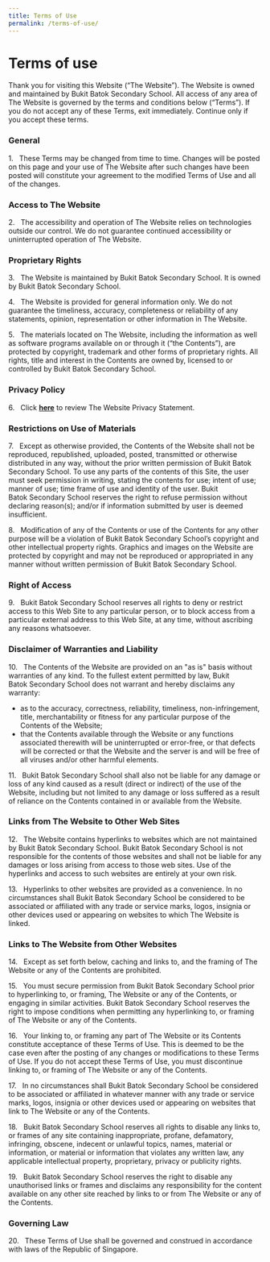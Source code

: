 ```yaml
---
title: Terms of Use
permalink: /terms-of-use/
---
```

Terms of use
============

Thank you for visiting this Website (“The Website”). The Website is owned and maintained by Bukit Batok Secondary School. All access of any area of The Website is governed by the terms and conditions below (“Terms”). If you do not accept any of these Terms, exit immediately. Continue only if you accept these terms.

  

### General

1.   These Terms may be changed from time to time. Changes will be posted on this page and your use of The Website after such changes have been posted will constitute your agreement to the modified Terms of Use and all of the changes.

  

### Access to The Website

2.   The accessibility and operation of The Website relies on technologies outside our control. We do not guarantee continued accessibility or uninterrupted operation of The Website.

  

### Proprietary Rights

3.   The Website is maintained by Bukit Batok Secondary School. It is owned by Bukit Batok Secondary School.

4.   The Website is provided for general information only. We do not guarantee the timeliness, accuracy, completeness or reliability of any statements, opinion, representation or other information in The Website.

5.   The materials located on The Website, including the information as well as software programs available on or through it (“the Contents”), are protected by copyright, trademark and other forms of proprietary rights. All rights, title and interest in the Contents are owned by, licensed to or controlled by Bukit Batok Secondary School.

  

### Privacy Policy

6.   Click <a href="/privacy/" target="_blank"><b>here</b></a> to review The Website Privacy Statement.

  

### Restrictions on Use of Materials

7.   Except as otherwise provided, the Contents of the Website shall not be reproduced, republished, uploaded, posted, transmitted or otherwise distributed in any way, without the prior written permission of Bukit Batok Secondary School. To use any parts of the contents of this Site, the user must seek permission in writing, stating the contents for use; intent of use; manner of use; time frame of use and identity of the user. Bukit Batok Secondary School reserves the right to refuse permission without declaring reason(s); and/or if information submitted by user is deemed insufficient.

8.   Modification of any of the Contents or use of the Contents for any other purpose will be a violation of Bukit Batok Secondary School’s copyright and other intellectual property rights. Graphics and images on the Website are protected by copyright and may not be reproduced or appropriated in any manner without written permission of Bukit Batok Secondary School.

  

### Right of Access

9.   Bukit Batok Secondary School reserves all rights to deny or restrict access to this Web Site to any particular person, or to block access from a particular external address to this Web Site, at any time, without ascribing any reasons whatsoever.

  

### Disclaimer of Warranties and Liability

10.   The Contents of the Website are provided on an "as is" basis without warranties of any kind. To the fullest extent permitted by law, Bukit Batok Secondary School does not warrant and hereby disclaims any warranty: 

*   as to the accuracy, correctness, reliability, timeliness, non-infringement, title, merchantability or fitness for any particular purpose of the Contents of the Website; 
*   that the Contents available through the Website or any functions associated therewith will be uninterrupted or error-free, or that defects will be corrected or that the Website and the server is and will be free of all viruses and/or other harmful elements.

11.   Bukit Batok Secondary School shall also not be liable for any damage or loss of any kind caused as a result (direct or indirect) of the use of the Website, including but not limited to any damage or loss suffered as a result of reliance on the Contents contained in or available from the Website.

  

### Links from The Website to Other Web Sites

12.   The Website contains hyperlinks to websites which are not maintained by Bukit Batok Secondary School. Bukit Batok Secondary School is not responsible for the contents of those websites and shall not be liable for any damages or loss arising from access to those web sites. Use of the hyperlinks and access to such websites are entirely at your own risk.

13.   Hyperlinks to other websites are provided as a convenience. In no circumstances shall Bukit Batok Secondary School be considered to be associated or affiliated with any trade or service marks, logos, insignia or other devices used or appearing on websites to which The Website is linked.

  

### Links to The Website from Other Websites

14.   Except as set forth below, caching and links to, and the framing of The Website or any of the Contents are prohibited.

15.   You must secure permission from Bukit Batok Secondary School prior to hyperlinking to, or framing, The Website or any of the Contents, or engaging in similar activities. Bukit Batok Secondary School reserves the right to impose conditions when permitting any hyperlinking to, or framing of The Website or any of the Contents.

16.   Your linking to, or framing any part of The Website or its Contents constitute acceptance of these Terms of Use. This is deemed to be the case even after the posting of any changes or modifications to these Terms of Use. If you do not accept these Terms of Use, you must discontinue linking to, or framing of The Website or any of the Contents.

17.   In no circumstances shall Bukit Batok Secondary School be considered to be associated or affiliated in whatever manner with any trade or service marks, logos, insignia or other devices used or appearing on websites that link to The Website or any of the Contents.

18.   Bukit Batok Secondary School reserves all rights to disable any links to, or frames of any site containing inappropriate, profane, defamatory, infringing, obscene, indecent or unlawful topics, names, material or information, or material or information that violates any written law, any applicable intellectual property, proprietary, privacy or publicity rights.

19.   Bukit Batok Secondary School reserves the right to disable any unauthorised links or frames and disclaims any responsibility for the content available on any other site reached by links to or from The Website or any of the Contents.

  

### Governing Law

20.   These Terms of Use shall be governed and construed in accordance with laws of the Republic of Singapore.